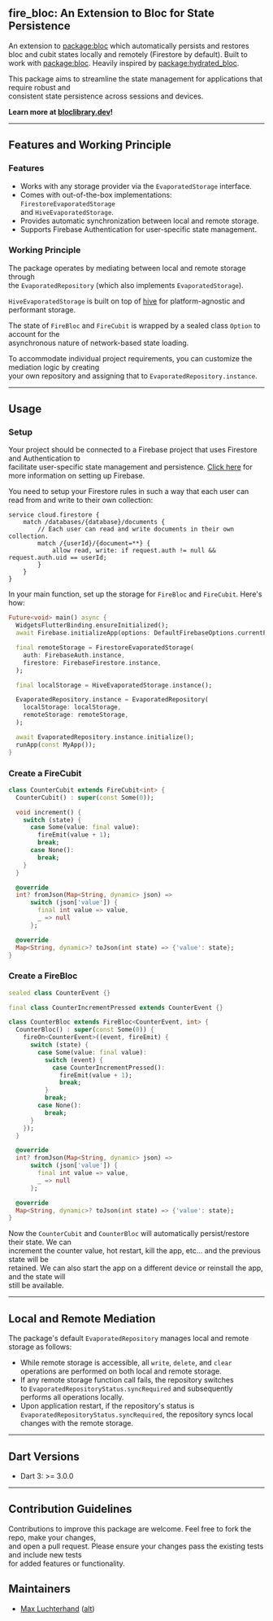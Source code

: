 ## fire_bloc: An Extension to Bloc for State Persistence

An extension to [package:bloc](https://github.com/felangel/bloc) which automatically persists and
restores bloc and cubit states locally and remotely (Firestore by default). Built to work
with [package:bloc](https://pub.dev/packages/bloc). Heavily inspired
by [package:hydrated_bloc](https://pub.dev/packages/hydrated_bloc).

This package aims to streamline the state management for applications that require robust and  
consistent state persistence across sessions and devices.

**Learn more at [bloclibrary.dev](https://bloclibrary.dev)!**
  
---  

## Features and Working Principle

### Features

* Works with any storage provider via the `EvaporatedStorage` interface.
* Comes with out-of-the-box implementations: `FirestoreEvaporatedStorage`  
  and `HiveEvaporatedStorage`.
* Provides automatic synchronization between local and remote storage.
* Supports Firebase Authentication for user-specific state management.

### Working Principle

The package operates by mediating between local and remote storage through  
the `EvaporatedRepository` (which also implements `EvaporatedStorage`).

`HiveEvaporatedStorage` is built on top of [hive](https://pub.dev/packages/hive) for
platform-agnostic and performant storage.

The state of `FireBloc` and `FireCubit` is wrapped by a sealed class `Option` to account for the  
asynchronous nature of network-based state loading.

To accommodate individual project requirements, you can customize the mediation logic by creating  
your own repository and assigning that to `EvaporatedRepository.instance`.
  
---  

## Usage

### Setup

Your project should be connected to a Firebase project that uses Firestore and Authentication to  
facilitate user-specific state management and
persistence. [Click here](https://firebase.google.com/docs/flutter/setup) for more information on
setting up Firebase.

You need to setup your Firestore rules in such a way that each user can read from and write to their
own collection:

``` rules_version = '2';    
service cloud.firestore {    
    match /databases/{database}/documents {    
        // Each user can read and write documents in their own collection.    
        match /{userId}/{document=**} {    
            allow read, write: if request.auth != null && request.auth.uid == userId;    
        }    
    }    
}    
```  

In your main function, set up the storage for `FireBloc` and `FireCubit`. Here's how:

```dart  
Future<void> main() async {
  WidgetsFlutterBinding.ensureInitialized();
  await Firebase.initializeApp(options: DefaultFirebaseOptions.currentPlatform);

  final remoteStorage = FirestoreEvaporatedStorage(
    auth: FirebaseAuth.instance,
    firestore: FirebaseFirestore.instance,
  );

  final localStorage = HiveEvaporatedStorage.instance();

  EvaporatedRepository.instance = EvaporatedRepository(
    localStorage: localStorage,
    remoteStorage: remoteStorage,
  );

  await EvaporatedRepository.instance.initialize();
  runApp(const MyApp());
}
```  

### Create a FireCubit

```dart  
class CounterCubit extends FireCubit<int> {
  CounterCubit() : super(const Some(0));

  void increment() {
    switch (state) {
      case Some(value: final value):
        fireEmit(value + 1);
        break;
      case None():
        break;
    }
  }

  @override
  int? fromJson(Map<String, dynamic> json) =>
      switch (json['value']) {
        final int value => value,
        _ => null
      };

  @override
  Map<String, dynamic>? toJson(int state) => {'value': state};
}  
```  

### Create a FireBloc

```dart  
sealed class CounterEvent {}

final class CounterIncrementPressed extends CounterEvent {}

class CounterBloc extends FireBloc<CounterEvent, int> {
  CounterBloc() : super(const Some(0)) {
    fireOn<CounterEvent>((event, fireEmit) {
      switch (state) {
        case Some(value: final value):
          switch (event) {
            case CounterIncrementPressed():
              fireEmit(value + 1);
              break;
          }
          break;
        case None():
          break;
      }
    });
  }

  @override
  int? fromJson(Map<String, dynamic> json) =>
      switch (json['value']) {
        final int value => value,
        _ => null
      };

  @override
  Map<String, dynamic>? toJson(int state) => {'value': state};
}  
```  

Now the `CounterCubit` and `CounterBloc` will automatically persist/restore their state. We can  
increment the counter value, hot restart, kill the app, etc... and the previous state will be  
retained. We can also start the app on a different device or reinstall the app, and the state will  
still be available.

  
---  

## Local and Remote Mediation

The package's default `EvaporatedRepository` manages local and remote storage as follows:

* While remote storage is accessible, all `write`, `delete`, and `clear` operations are performed
  on both local and remote storage.
* If any remote storage function call fails, the repository switches  
  to `EvaporatedRepositoryStatus.syncRequired` and subsequently performs all operations locally.
* Upon application restart, if the repository's status is `EvaporatedRepositoryStatus.syncRequired`,
  the repository syncs local changes with the remote storage.

---  

## Dart Versions

- Dart 3: >= 3.0.0

---  

## Contribution Guidelines

Contributions to improve this package are welcome. Feel free to fork the repo, make your changes,  
and open a pull request. Please ensure your changes pass the existing tests and include new tests  
for added features or functionality.

## Maintainers

- [Max Luchterhand](https://github.com/maxluchterhand1) ([alt](https://github.com/crazy-rodney))
  
